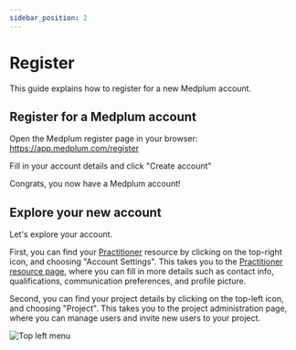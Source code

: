 ```yaml
---
sidebar_position: 2
---
```


# Register

This guide explains how to register for a new Medplum account.

## Register for a Medplum account

Open the Medplum register page in your browser: https://app.medplum.com/register

Fill in your account details and click "Create account"

Congrats, you now have a Medplum account!

## Explore your new account

Let's explore your account.

First, you can find your [Practitioner](../api/fhir/resources/practitioner) resource by clicking on the top-right icon, and choosing "Account Settings". This takes you to the [Practitioner resource page](https://app.medplum.com/Practitioner), where you can fill in more details such as contact info, qualifications, communication preferences, and profile picture.

Second, you can find your project details by clicking on the top-left icon, and choosing "Project". This takes you to the project administration page, where you can manage users and invite new users to your project.

![Top left menu](/img/hello-world/top-left-menu.png)
